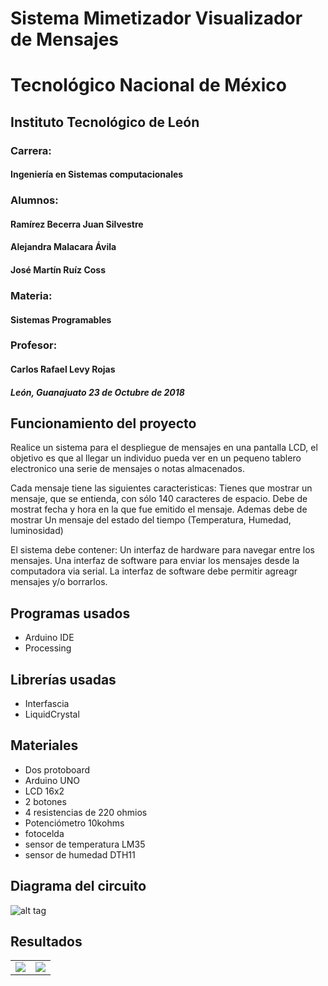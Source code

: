Sistema Mimetizador Visualizador de Mensajes
=============================================
# Tecnológico Nacional de México

## Instituto Tecnológico de León

### Carrera:
#### Ingeniería en Sistemas computacionales

### Alumnos:

#### Ramírez Becerra Juan Silvestre
#### Alejandra Malacara Ávila
#### José Martín Ruíz Coss

### Materia:
#### Sistemas Programables

### Profesor:
#### Carlos Rafael Levy Rojas

##### León, Guanajuato 23 de Octubre de 2018





Funcionamiento del proyecto
---------------------

Realice un sistema para el despliegue de mensajes en una pantalla LCD, el objetivo es que al
llegar un individuo pueda ver en un pequeno tablero electronico una serie de mensajes o notas almacenados.

Cada mensaje tiene las siguientes caracteristicas:
Tienes que mostrar un mensaje, que se entienda, con sólo 140 caracteres de espacio. 
Debe de mostrat fecha y hora en la que fue emitido el mensaje.
Ademas debe de mostrar Un mensaje del estado del tiempo (Temperatura, Humedad, luminosidad)

El sistema debe contener:
Un interfaz de hardware para navegar entre los mensajes.
Una interfaz de software para enviar los mensajes desde la computadora via serial.
La interfaz de software debe permitir agreagr mensajes y/o borrarlos.





Programas usados
-----------------
+ Arduino IDE
+ Processing

Librerías usadas
-----------------
+ Interfascia 
+ LiquidCrystal


Materiales
------------

+ Dos protoboard
+ Arduino UNO
+ LCD 16x2
+ 2 botones
+ 4 resistencias de 220 ohmios
+ Potenciómetro 10kohms
+ fotocelda
+ sensor de temperatura LM35
+ sensor de humedad DTH11

Diagrama del circuito
----------------------
![alt tag](https://github.com/maartinrc/Sistema-Mimetizador-VM/blob/master/Circuito_Grafico.png)

## Resultados
<table>
  <tr>
    <td><img src=https://github.com/maartinrc/Sistema-Mimetizador-VM/blob/master/imagen_1.jpeg</td>
   <td><img src=https://github.com/maartinrc/Sistema-Mimetizador-VM/blob/master/imagen_1.jpeg></td>
 </tr>
 </table>
